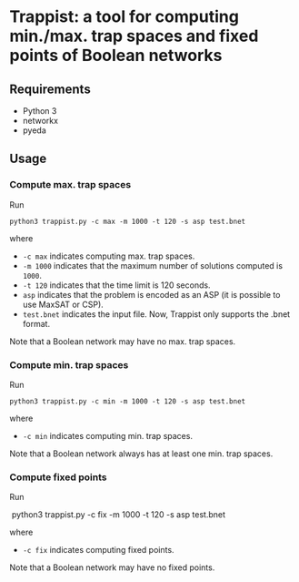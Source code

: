 

# Trappist: a tool for computing min./max. trap spaces and fixed points of Boolean networks 

## Requirements

+ Python 3
+ networkx
+ pyeda

## Usage

### Compute max. trap spaces

Run

    python3 trappist.py -c max -m 1000 -t 120 -s asp test.bnet

where 
+ `-c max` indicates computing max. trap spaces.
+ `-m 1000` indicates that the maximum number of solutions computed is `1000`.
+ `-t 120` indicates that the time limit is 120 seconds.
+ `asp` indicates that the problem is encoded as an ASP (it is possible to use MaxSAT or CSP).
+ `test.bnet` indicates the input file. Now, Trappist only supports the .bnet format.

Note that a Boolean network may have no max. trap spaces.

### Compute min. trap spaces

Run 

    python3 trappist.py -c min -m 1000 -t 120 -s asp test.bnet

where
+ `-c min` indicates computing min. trap spaces.

Note that a Boolean network always has at least one min. trap spaces.

### Compute fixed points

Run

​		python3 trappist.py -c fix -m 1000 -t 120 -s asp test.bnet

where
+ `-c fix` indicates computing fixed points.

Note that a Boolean network may have no fixed points.
